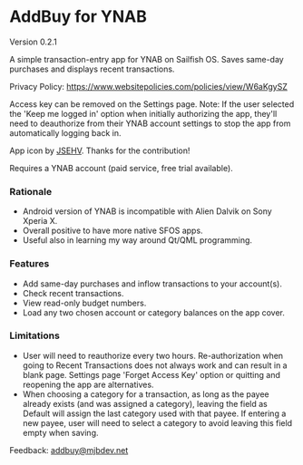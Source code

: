<h1>AddBuy for YNAB</h1>

Version 0.2.1

A simple transaction-entry app for YNAB on Sailfish OS. Saves same-day purchases and displays recent transactions.

Privacy Policy: https://www.websitepolicies.com/policies/view/W6aKgySZ

Access key can be removed on the Settings page. Note: If the user selected the 'Keep me logged in' option when initially authorizing the app, they'll need to deauthorize from their YNAB account settings to stop the app from automatically logging back in.

App icon by <a href="https://github.com/JSEHV">JSEHV</a>. Thanks for the contribution!

Requires a YNAB account (paid service, free trial available).

<h3>Rationale</h3>

- Android version of YNAB is incompatible with Alien Dalvik on Sony Xperia X.
- Overall positive to have more native SFOS apps.
- Useful also in learning my way around Qt/QML programming.

<h3>Features</h3>

- Add same-day purchases and inflow transactions to your account(s).
- Check recent transactions.
- View read-only budget numbers.
- Load any two chosen account or category balances on the app cover.

<h3>Limitations</h3>

- User will need to reauthorize every two hours. Re-authorization when going to Recent Transactions does not always work and can result in a blank page. Settings page 'Forget Access Key' option or quitting and reopening the app are alternatives.
- When choosing a category for a transaction, as long as the payee already exists (and was assigned a category), leaving the field as Default will assign the last category used with that payee. If entering a new payee, user will need to select a category to avoid leaving this field empty when saving.

Feedback: addbuy@mjbdev.net
